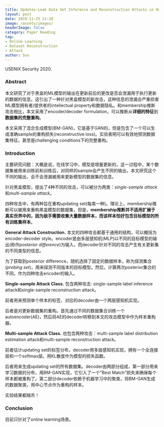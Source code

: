 ```yaml
---
title: Updates-Leak Data Set Inference and Reconstruction Attacks in Online Learning notes
layout: post
date: 2019-11-25 21:28
image: /assets/images/
headerImage: false
category: Paper Reading
tag:
- Online Learning
- Dataset Reconstruction
- Attack
author: Sun
---
```


USENIX Security 2020.

### Abstract

本文研究了对于黑盒的ML模型的输出在更新前后的更改是否会泄漏用于执行更新的数据的信息。这引出了一种针对黑盒模型的新攻击，这种信息的泄漏会严重损害ML模型拥有者/提供者的intellectual property和数据隐私。和membership推断攻击相比，本文采用了encoder/decoder formulation，可以推断从**详细的特征**到**数据集的完整重构**。

本文采用了混合生成模型(BM-GAN)，它是基于GAN的，但是包含了一个可以生成准确sample的重构损失(reconstructive loss)。实验表明可以有效地预测数据集特征，甚至是challenging conditions下的完整重构。

<!--more-->

### Introduction

主要研究问题：大概是说，在线学习中，模型是增量更新的，这一过程中，某个数据集被用来训练前和训练后，对同样的sample会产生不同的输出，本文研究这个不同的输出，会不会泄漏被用来更新模型的数据集的信息。

针对黑盒模型，提出了4种不同的攻击，可以被分为两类：*single-sample attack*和*multi-sample attack*。

四种攻击中，有两种旨在重构updating set(每类一种)。理论上，membership推断可以被用来重构黑盒模型的数据集，但是，**membership推断并不适用扩展于真实世界中的，因为敌手需要收集大量数据样本，而该样本恰好包含目标模型的所有训练集样本**。

**General Attack Construction.** 本文的四种攻击都基于通用的结构，可以概括为encoder-decoder style。encoder是由多层感知机(MLP)以不同的目标模型的输出(称作*posterior difference*)为输入，而decoder针对不同的攻击产生有关更新集的不同类型的信息。

为了获取到posterior difference，随机选择了固定的数据样本，称为探测集合(*probing set*)，用来探测不同版本的目标模型。然后，计算两次posterior集合的不同，作为四种攻击encoder的输入。

**Single-sample Attack Class.** 包含两种攻击: single-sample label inference attack和single-sample reconstruction attack。

前者用来预测单个样本的标签，对应的decoder由一个两层感知机实现。

后者是对更新数据集的重构。首先通过不同的数据集合训练一个autoencoder(AE)，然后将AE的decoder转移到本文的攻击模型中作为样本重构器。

**Multi-sample Attack Class.** 也包含两种攻击：multi-sample label distribution estimation attack和multi-sample reconstruction attack。

前者估计updating set的标签分布，decoder用多层感知机实现，拥有一个全连接层和一个softmax层。用KL散度作为模型的损失函数。

后者用来生成updating set的所有数据集。decoder由两部分组成，第一部分用来学习数据的分布，用BM-GAN实现，它引入了一个"Best Match"损失来确保每个样本都被重构了。第二部分decoder依赖于机器学习中的聚类，将BM-GAN生成的数据聚类，用中心节点作为重构的样本。

实验结果都贼吊！



### Conclusion

目前只针对了online learning场景。





